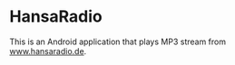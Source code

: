 HansaRadio
==========

This is an Android application that plays MP3 stream from www.hansaradio.de. 
